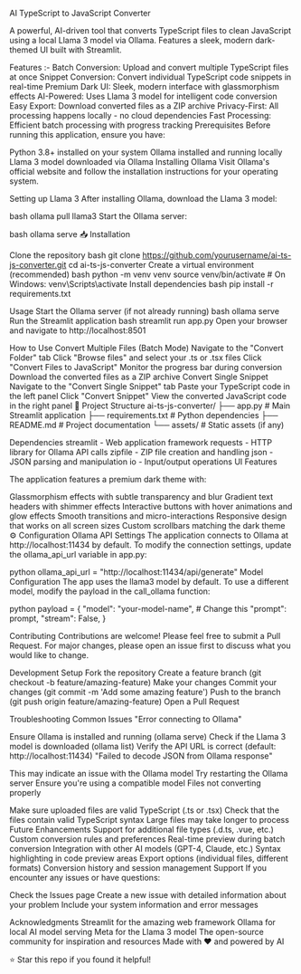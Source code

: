 AI TypeScript to JavaScript Converter 


A powerful, AI-driven tool that converts TypeScript files to clean JavaScript using a local Llama 3 model via Ollama. Features a sleek, modern dark-themed UI built with Streamlit.


Features :-
Batch Conversion: Upload and convert multiple TypeScript files at once
Snippet Conversion: Convert individual TypeScript code snippets in real-time
Premium Dark UI: Sleek, modern interface with glassmorphism effects
AI-Powered: Uses Llama 3 model for intelligent code conversion
Easy Export: Download converted files as a ZIP archive
Privacy-First: All processing happens locally - no cloud dependencies
Fast Processing: Efficient batch processing with progress tracking
Prerequisites
Before running this application, ensure you have:



Python 3.8+ installed on your system
Ollama installed and running locally
Llama 3 model downloaded via Ollama
Installing Ollama
Visit Ollama's official website and follow the installation instructions for your operating system.

Setting up Llama 3
After installing Ollama, download the Llama 3 model:

bash
ollama pull llama3
Start the Ollama server:

bash
ollama serve
📥 Installation




Clone the repository
bash
git clone https://github.com/yourusername/ai-ts-js-converter.git
cd ai-ts-js-converter
Create a virtual environment (recommended)
bash
python -m venv venv
source venv/bin/activate  # On Windows: venv\Scripts\activate
Install dependencies
bash
pip install -r requirements.txt



Usage
Start the Ollama server (if not already running)
bash
ollama serve
Run the Streamlit application
bash
streamlit run app.py
Open your browser and navigate to http://localhost:8501


 How to Use
Convert Multiple Files (Batch Mode)
Navigate to the "Convert Folder" tab
Click "Browse files" and select your .ts or .tsx files
Click "Convert Files to JavaScript"
Monitor the progress bar during conversion
Download the converted files as a ZIP archive
Convert Single Snippet
Navigate to the "Convert Single Snippet" tab
Paste your TypeScript code in the left panel
Click "Convert Snippet"
View the converted JavaScript code in the right panel
📁 Project Structure
ai-ts-js-converter/
├── app.py                 # Main Streamlit application
├── requirements.txt       # Python dependencies
├── README.md             # Project documentation
└── assets/               # Static assets (if any)


Dependencies
streamlit - Web application framework
requests - HTTP library for Ollama API calls
zipfile - ZIP file creation and handling
json - JSON parsing and manipulation
io - Input/output operations
UI Features

The application features a premium dark theme with:

Glassmorphism effects with subtle transparency and blur
Gradient text headers with shimmer effects
Interactive buttons with hover animations and glow effects
Smooth transitions and micro-interactions
Responsive design that works on all screen sizes
Custom scrollbars matching the dark theme
⚙️ Configuration
Ollama API Settings
The application connects to Ollama at http://localhost:11434 by default. To modify the connection settings, update the ollama_api_url variable in app.py:

python
ollama_api_url = "http://localhost:11434/api/generate"
Model Configuration
The app uses the llama3 model by default. To use a different model, modify the payload in the call_ollama function:

python
payload = {
    "model": "your-model-name",  # Change this
    "prompt": prompt,
    "stream": False,
}

Contributing
Contributions are welcome! Please feel free to submit a Pull Request. For major changes, please open an issue first to discuss what you would like to change.

Development Setup
Fork the repository
Create a feature branch (git checkout -b feature/amazing-feature)
Make your changes
Commit your changes (git commit -m 'Add some amazing feature')
Push to the branch (git push origin feature/amazing-feature)
Open a Pull Request

Troubleshooting
Common Issues
"Error connecting to Ollama"

Ensure Ollama is installed and running (ollama serve)
Check if the Llama 3 model is downloaded (ollama list)
Verify the API URL is correct (default: http://localhost:11434)
"Failed to decode JSON from Ollama response"

This may indicate an issue with the Ollama model
Try restarting the Ollama server
Ensure you're using a compatible model
Files not converting properly

Make sure uploaded files are valid TypeScript (.ts or .tsx)
Check that the files contain valid TypeScript syntax
Large files may take longer to process
Future Enhancements
 Support for additional file types (.d.ts, .vue, etc.)
 Custom conversion rules and preferences
 Real-time preview during batch conversion
 Integration with other AI models (GPT-4, Claude, etc.)
 Syntax highlighting in code preview areas
 Export options (individual files, different formats)
 Conversion history and session management
Support
If you encounter any issues or have questions:

Check the Issues page
Create a new issue with detailed information about your problem
Include your system information and error messages


Acknowledgments
Streamlit for the amazing web framework
Ollama for local AI model serving
Meta for the Llama 3 model
The open-source community for inspiration and resources
Made with ❤️ and powered by AI

⭐ Star this repo if you found it helpful!

